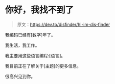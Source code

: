 # 你好，我找不到了

> 原文：<https://dev.to/disfinder/hi-im-dis-finder>

我编码已经有[数字]年了。

我生活，我工作。

我主要用这些语言编程:[语言]。

我目前正在了解关于[主题]的更多信息。

很高兴见到你。